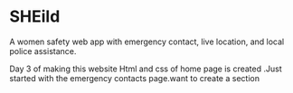 # SHEild
A women safety web app with emergency contact, live location, and local police assistance.

Day 3 of making this website Html and css of home page is created .Just started with the emergency contacts page.want to create a section
